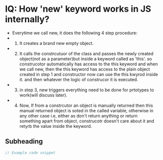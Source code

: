 # IQ: How 'new' keyword works in JS internally?

- Everytime we call new, it does the following 4 step procedure:
- 1. It creates a brand new empty object.
- 2. It calls the constrcutuor of the class and passes the newly created object(not as a parameter)but inside a keyword called as 'this'. so construcotor automatically has access to the this keyword and when we call new, then the this keyword has access to the plain object created in step 1 and constructor now can use the this kwyrod inside it. and then whatever the logic of construcor it is executed.
- 3. in step 3, new triggers everything need to be done for prtotypes to work(will discuss later).
- 4. Now, If from a constrcutor an object is manually returned then this manual returned object is soted in the called variable, otherwise in any other case i.e, either as don't return anything or return something apart from object, construcotr doesn't care about it and retyrb the value inside the keyword.

## Subheading

```js
// Example code snippet
```
